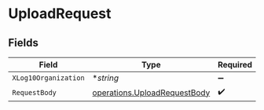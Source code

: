 # UploadRequest


## Fields

| Field                                                                        | Type                                                                         | Required                                                                     | Description                                                                  |
| ---------------------------------------------------------------------------- | ---------------------------------------------------------------------------- | ---------------------------------------------------------------------------- | ---------------------------------------------------------------------------- |
| `XLog10Organization`                                                         | **string*                                                                    | :heavy_minus_sign:                                                           | N/A                                                                          |
| `RequestBody`                                                                | [operations.UploadRequestBody](../../models/operations/uploadrequestbody.md) | :heavy_check_mark:                                                           | N/A                                                                          |